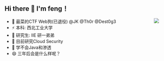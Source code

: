 ## Hi there 👋 I'm feng！
<a href="https://github.com/anuraghazra/github-readme-stats">
  <img align="right" src="https://github-readme-stats.vercel.app/api?username=bfengj&show_icons=true&theme=radical&count_private=true&show_icons=true" />
</a>


- 🔭 最菜的CTF Web狗(已退役) @JK @Th0r @Dest0g3
- ⚡  本科: 西北工业大学
- 🌱 研究生: IIE 研一弟弟
- 👯 目前研究Cloud Security
- 🤔 学不会Java和渗透
- 😄 三年后会是什么样呢？











